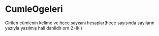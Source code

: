 # CumleOgeleri


Girilen cümlenin kelime ve hece sayısını hesaplar(hece sayısında sayıların yazıyla yazılmış hali dahildir orn 2=iki)
